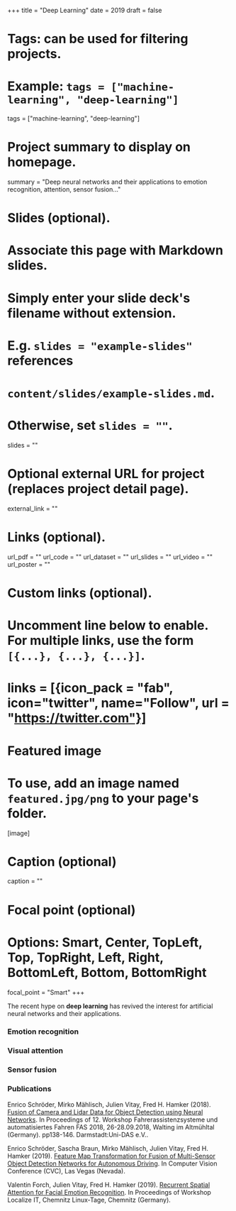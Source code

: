 +++
title = "Deep Learning"
date = 2019
draft = false

# Tags: can be used for filtering projects.
# Example: `tags = ["machine-learning", "deep-learning"]`
tags = ["machine-learning", "deep-learning"]

# Project summary to display on homepage.
summary = "Deep neural networks and their applications to emotion recognition, attention, sensor fusion..."

# Slides (optional).
#   Associate this page with Markdown slides.
#   Simply enter your slide deck's filename without extension.
#   E.g. `slides = "example-slides"` references
#   `content/slides/example-slides.md`.
#   Otherwise, set `slides = ""`.
slides = ""

# Optional external URL for project (replaces project detail page).
external_link = ""

# Links (optional).
url_pdf = ""
url_code = ""
url_dataset = ""
url_slides = ""
url_video = ""
url_poster = ""

# Custom links (optional).
#   Uncomment line below to enable. For multiple links, use the form `[{...}, {...}, {...}]`.
# links = [{icon_pack = "fab", icon="twitter", name="Follow", url = "https://twitter.com"}]

# Featured image
# To use, add an image named `featured.jpg/png` to your page's folder.
[image]
  # Caption (optional)
  caption = ""

  # Focal point (optional)
  # Options: Smart, Center, TopLeft, Top, TopRight, Left, Right, BottomLeft, Bottom, BottomRight
  focal_point = "Smart"
+++


The recent hype on **deep learning** has revived the interest for artificial neural networks and their applications.

### Emotion recognition

### Visual attention

### Sensor fusion

### Publications

Enrico Schröder, Mirko Mählisch, Julien Vitay, Fred H. Hamker (2018). [Fusion of Camera and Lidar Data for Object Detection using Neural Networks](../../publication/schroeder2018). In Proceedings of 12. Workshop Fahrerassistenzsysteme und automatisiertes Fahren FAS 2018, 26-28.09.2018, Walting im Altmühltal (Germany). pp138-146. Darmstadt:Uni-DAS e.V..

Enrico Schröder, Sascha Braun, Mirko Mählisch, Julien Vitay, Fred H. Hamker (2019). [Feature Map Transformation for Fusion of Multi-Sensor Object Detection Networks for Autonomous Driving](../../publication/schroeder2019). In Computer Vision Conference (CVC), Las Vegas (Nevada).

Valentin Forch, Julien Vitay, Fred H. Hamker (2019). [Recurrent Spatial Attention for Facial Emotion Recognition](../../publication/forch2019). In Proceedings of Workshop Localize IT, Chemnitz Linux-Tage, Chemnitz (Germany).

